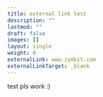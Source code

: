 ```yaml
---
title: external link test
description: ""
lastmod: ""
draft: false
images: []
layout: single
weight: 0
externalLink: www.zymbit.com
externalLinkTarget: _blank
---
```


test pls work :)
